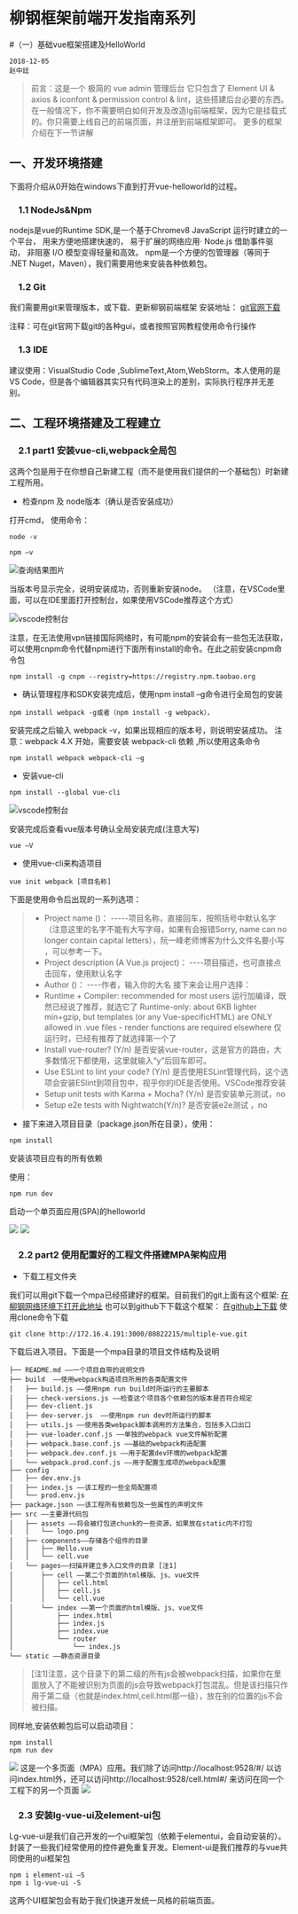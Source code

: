 柳钢框架前端开发指南系列
===========
#（一）基础vue框架搭建及HelloWorld

    2018-12-05
    赵中廷


> 前言：这是一个 极简的 vue admin 管理后台 它只包含了 Element UI & axios & iconfont & permission control & lint，这些搭建后台必要的东西。在一般情况下，你不需要明白如何开发及改造lg前端框架，因为它是挂载式的。你只需要上线自己的前端页面，并注册到前端框架即可。
更多的框架介绍在下一节讲解
>

## 一、开发环境搭建



下面将介绍从0开始在windows下直到打开vue-helloworld的过程。


### &emsp;1.1	NodeJs&Npm
nodejs是vue的Runtime SDK,是一个基于Chromev8 JavaScript 运行时建立的一个平台， 用来方便地搭建快速的， 易于扩展的网络应用· Node.js 借助事件驱动， 非阻塞 I/O 模型变得轻量和高效。
npm是一个方便的包管理器（等同于 \.NET Nuget，Maven），我们需要用他来安装各种依赖包。

### &emsp;1.2 Git
我们需要用git来管理版本，或下载、更新柳钢前端框架
安装地址：
[git官网下载](https://git-scm.com/download/win)

注释：可在git官网下载git的各种gui，或者按照官网教程使用命令行操作


### &emsp;1.3 IDE
建议使用：VisualStudio Code ,SublimeText,Atom,WebStorm。本人使用的是VS Code，但是各个编辑器其实只有代码渲染上的差别，实际执行程序并无差别。
## 二、工程环境搭建及工程建立
### &emsp;2.1 part1	安装vue-cli,webpack全局包
这两个包是用于在你想自己新建工程（而不是使用我们提供的一个基础包）时新建工程所用。
+ 检查npm 及 node版本（确认是否安装成功）

打开cmd， 使用命令：
```
node -v
```
```
npm –v
```

![查询结果图片](/static/doc/intro1/pic/1.png)

当版本号显示完全，说明安装成功，否则重新安装node。
（注意，在VSCode里面，可以在IDE里面打开控制台，如果使用VSCode推荐这个方式）

![vscode控制台](/static/doc/intro1/pic/2.png)

注意，在无法使用vpn链接国际网络时，有可能npm的安装会有一些包无法获取，可以使用cnpm命令代替npm进行下面所有install的命令。在此之前安装cnpm命令包
```
npm install -g cnpm --registry=https://registry.npm.taobao.org
```
+ 确认管理程序和SDK安装完成后，使用npm install –g命令进行全局包的安装

```
npm install webpack -g或者（npm install -g webpack），
```
安装完成之后输入 webpack -v，如果出现相应的版本号，则说明安装成功。
注意：webpack 4.X 开始，需要安装 webpack-cli 依赖 ,所以使用这条命令
```
npm install webpack webpack-cli –g
```
+ 安装vue-cli

```
npm install --global vue-cli
```

![vscode控制台](/static/doc/intro1/pic/3.png)

安装完成后查看vue版本号确认全局安装完成(注意大写)
```
vue –V
```
+ 使用vue-cli来构造项目

```
vue init webpack [项目名称]
```
下面是使用命令后出现的一系列选项：
>+ Project name ()： -----项目名称，直接回车，按照括号中默认名字（注意这里的名字不能有大写字母，如果有会报错Sorry, name can no longer contain capital letters），阮一峰老师博客为什么文件名要小写 ，可以参考一下。
>+ Project description (A Vue.js project)： ----项目描述，也可直接点击回车，使用默认名字
>+ Author ()： ----作者，输入你的大名
接下来会让用户选择：
>+ Runtime + Compiler: recommended for most users 运行加编译，既然已经说了推荐，就选它了
Runtime-only: about 6KB lighter min+gzip, but templates (or any Vue-specificHTML) are ONLY allowed in .vue files - render functions are required elsewhere 仅运行时，已经有推荐了就选择第一个了
>+ Install vue-router? (Y/n) 是否安装vue-router，这是官方的路由，大多数情况下都使用，这里就输入“y”后回车即可。
>+ Use ESLint to lint your code? (Y/n) 是否使用ESLint管理代码，这个选项会安装ESlint到项目包中，视乎你的IDE是否使用。VSCode推荐安装 
>+ Setup unit tests with Karma + Mocha? (Y/n) 是否安装单元测试，no
>+ Setup e2e tests with Nightwatch(Y/n)? 是否安装e2e测试 ，no 

+ 接下来进入项目目录（package.json所在目录），使用：

```
npm install
```
安装该项目应有的所有依赖

使用：
```
npm run dev
```
启动一个单页面应用(SPA)的helloworld

![](/static/doc/intro1/pic/4.png)
![](/static/doc/intro1/pic/5.png)

### &emsp;2.2 part2	使用配置好的工程文件搭建MPA架构应用
+ 下载工程文件夹

我们可以用git下载一个mpa已经搭建好的框架。目前我们的git上面有这个框架:
[在柳钢网络环境下打开此地址](http://172.16.4.191:3000/80822215/multiple-vue.git)
也可以到github下下载这个框架：
[在github上下载](https://github.com/zztdandan/multiple-vue-page.git)
使用clone命令下载
```
git clone http://172.16.4.191:3000/80822215/multiple-vue.git
```
下载后进入项目。下面是一个mpa目录的项目文件结构及说明

    ├── README.md ——一个项目自带的说明文件
    ├── build  ——使用webpack构造项目所用的各类配置文件
    │   ├── build.js ——使用npm run build时所运行的主要脚本
    │   ├── check-versions.js ——检查这个项目各个依赖包的版本是否符合规定
    │   ├── dev-client.js 
    │   ├── dev-server.js  ——使用npm run dev时所运行的脚本
    │   ├── utils.js ——使用各类webpack脚本调用的方法集合，包括多入口出口
    │   ├── vue-loader.conf.js ——单独的webpack vue文件解析配置
    │   ├── webpack.base.conf.js ——基础的webpack构造配置
    │   ├── webpack.dev.conf.js ——用于配置dev环境的webpack配置
    │   └── webpack.prod.conf.js ——用于配置生成项的webpack配置
    ├── config  
    │   ├── dev.env.js
    │   ├── index.js ——该工程的一些全局配置项
    │   └── prod.env.js
    ├── package.json ——该工程所有依赖包及一些属性的声明文件
    ├── src ——主要源代码包
    │   ├── assets ——将会被打包进chunk的一些资源，如果放在static内不打包
    │   │   └── logo.png
    │   ├── components——存储各个组件的目录
    │   │   ├── Hello.vue
    │   │   └── cell.vue
    │   └── pages——扫描并建立多入口文件的目录 [注1]
    │       ├── cell ——第二个页面的html模版、js、vue文件
    │       │   ├── cell.html
    │       │   ├── cell.js
    │       │   └── cell.vue
    │       └── index ——第一个页面的html模版、js、vue文件
    │           ├── index.html
    │           ├── index.js
    │           ├── index.vue
    │           └── router
    │               └── index.js
    └── static ——静态资源目录

>[注1]注意，这个目录下的第二级的所有js会被webpack扫描，如果你在里面放入了不能被识别为页面的js会导致webpack打包混乱。但是该扫描只作用于第二级（也就是index.html,cell.html那一级），放在别的位置的js不会被扫描。


同样地,安装依赖包后可以启动项目：
```
npm install
npm run dev
```
![](/static/doc/intro1/pic/6.png)
这是一个多页面（MPA）应用。我们除了访问http://localhost:9528/#/ 以访问index.html外，还可以访问http://localhost:9528/cell.html#/ 来访问在同一个工程下的另一个页面
![](/static/doc/intro1/pic/7.png)


### &emsp;2.3	安装lg-vue-ui及element-ui包
Lg-vue-ui是我们自己开发的一个ui框架包（依赖于elementui，会自动安装的）。封装了一些我们经常使用的控件避免重复开发。Element-ui是我们推荐的与vue共同使用的ui框架包
```
npm i element-ui –S
npm i lg-vue-ui -S
```
这两个UI框架包会有助于我们快速开发统一风格的前端页面。

